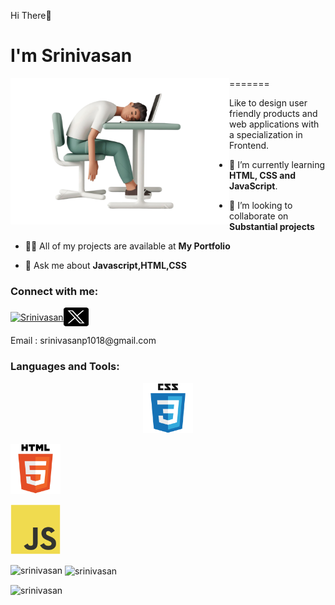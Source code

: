 <p>Hi There👋</p>
<h1>I'm Srinivasan</h1>
<img w="300px" radius="20px" align="left"
<<<<<<< HEAD
class="left-0 rounded-md max-w-[300px] mr-10"
src="./public/Gif2.png" width="350px" alt="Clown" />
=======
 </br>
<p align="left" font left="10px" >Like to design user friendly products and web applications with a specialization in Frontend.</p>

- 🌱 I’m currently learning **HTML, CSS and JavaScript**.

- 👯 I’m looking to collaborate on **Substantial projects**

- 👨‍💻 All of my projects are available at **My Portfolio**

- 💬 Ask me about **Javascript,HTML,CSS**

<h3 align="left">Connect with me:</h3>
<p align="left">
<a href="https://www.linkedin.com/in/srinivasan-p-32583127a/" target="blank"><img align="center" src="https://raw.githubusercontent.com/rahuldkjain/github-profile-readme-generator/master/src/images/icons/Social/linked-in-alt.svg" alt="Srinivasan" height="30" width="40" /></a><a href="https://x.com/SrinivasanP1018" target="blank"><img align="center" src="./public/twitter.png" alt="Srinivasan" height="30" width="40" /></a>
</p>
<p>Email : srinivasanp1018@gmail.com</a>

<h3 align="left">Languages and Tools:</h3>
<p align="center" padding="15">
 <a href="https://www.w3schools.com/css/" target="_blank" rel="noreferrer"> <img src="https://raw.githubusercontent.com/devicons/devicon/master/icons/css3/css3-original-wordmark.svg" alt="css3" width="80" height="80"/> </a>

<a href="https://www.w3.org/html/" target="_blank" rel="noreferrer"> <img src="https://raw.githubusercontent.com/devicons/devicon/master/icons/html5/html5-original-wordmark.svg" alt="html5" width="80" height="80"/> </a>

<a href="https://developer.mozilla.org/en-US/docs/Web/JavaScript" target="_blank" rel="noreferrer"> <img src="https://raw.githubusercontent.com/devicons/devicon/master/icons/javascript/javascript-original.svg" alt="javascript" width="80" height="80"/> </a>

  </p>

<p><img align="left" src="https://github-readme-stats.vercel.app/api/top-langs?username=Srini-10&show_icons=true&locale=en&layout=compact" alt="srinivasan" /></p>

<p>&nbsp;<img align="center" src="https://github-readme-stats.vercel.app/api?username=Srini-10&show_icons=true&locale=en" alt="srinivasan" /></p>

<img src="https://github-profile-trophy.vercel.app/?username=Srini-10" alt="srinivasan" height="150" width="600"/>
